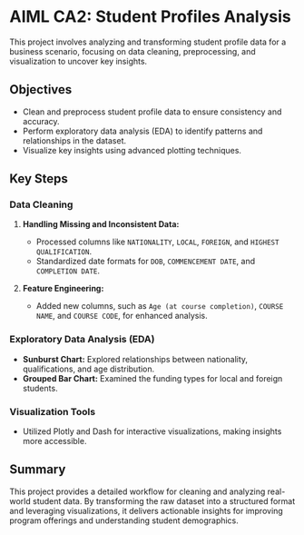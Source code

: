 # AIML CA2: Student Profiles Analysis

This project involves analyzing and transforming student profile data for a business scenario, focusing on data cleaning, preprocessing, and visualization to uncover key insights.

## Objectives
- Clean and preprocess student profile data to ensure consistency and accuracy.
- Perform exploratory data analysis (EDA) to identify patterns and relationships in the dataset.
- Visualize key insights using advanced plotting techniques.

## Key Steps

### Data Cleaning
1. **Handling Missing and Inconsistent Data:**
   - Processed columns like `NATIONALITY`, `LOCAL`, `FOREIGN`, and `HIGHEST QUALIFICATION`.
   - Standardized date formats for `DOB`, `COMMENCEMENT DATE`, and `COMPLETION DATE`.
   
2. **Feature Engineering:**
   - Added new columns, such as `Age (at course completion)`, `COURSE NAME`, and `COURSE CODE`, for enhanced analysis.

### Exploratory Data Analysis (EDA)
- **Sunburst Chart:** Explored relationships between nationality, qualifications, and age distribution.
- **Grouped Bar Chart:** Examined the funding types for local and foreign students.

### Visualization Tools
- Utilized Plotly and Dash for interactive visualizations, making insights more accessible.

## Summary
This project provides a detailed workflow for cleaning and analyzing real-world student data. By transforming the raw dataset into a structured format and leveraging visualizations, it delivers actionable insights for improving program offerings and understanding student demographics.

